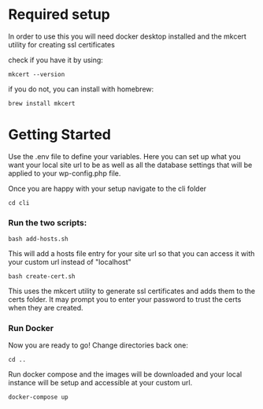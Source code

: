 # Required setup

In order to use this you will need docker desktop installed and the mkcert utility for creating ssl certificates

check if you have it by using:

    mkcert --version

if you do not, you can install with homebrew:

    brew install mkcert

# Getting Started

Use the .env file to define your variables. Here you can set up what you want your local site url to be as well as all the database settings that will be applied to your wp-config.php file.

Once you are happy with your setup navigate to the cli folder

    cd cli

### Run the two scripts:

    bash add-hosts.sh

This will add a hosts file entry for your site url so that you can access it with your custom url instead of "localhost"

    bash create-cert.sh

This uses the mkcert utility to generate ssl certificates and adds them to the certs folder. It may prompt you to enter your password to trust the certs when they are created.

### Run Docker

Now you are ready to go! Change directories back one:

    cd ..

Run docker compose and the images will be downloaded and your local instance will be setup and accessible at your custom url.

    docker-compose up